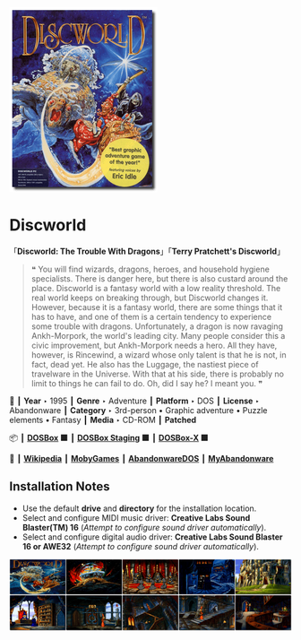 ![](Thumbnail.png "application-thumbnail")

# Discworld

「**Discworld: The Trouble With Dragons**」「**Terry Pratchett's Discworld**」

> ❝ You will find wizards, dragons, heroes, and household hygiene specialists. There is danger here, but there is also custard around the place. Discworld is a fantasy world with a low reality threshold. The real world keeps on breaking through, but Discworld changes it. However, because it is a fantasy world, there are some things that it has to have, and one of them is a certain tendency to experience some trouble with dragons. Unfortunately, a dragon is now ravaging Ankh-Morpork, the world's leading city. Many people consider this a civic improvement, but Ankh-Morpork needs a hero. All they have, however, is Rincewind, a wizard whose only talent is that he is not, in fact, dead yet. He also has the Luggage, the nastiest piece of travelware in the Universe. With that at his side, there is probably no limit to things he can fail to do. Oh, did I say he? I meant you. ❞
>

📌 ┃ **Year** ‣ 1995 ┃ **Genre** ‣ Adventure ┃ **Platform** ‣ DOS ┃ **License** ‣ Abandonware ┃ **Category** ‣ 3rd-person • Graphic adventure • Puzzle elements • Fantasy ┃ **Media** ‣ CD-ROM ┃ **Patched** 

📦 ┃ **[DOSBox](https://www.dosbox.com/) 🟩** ┃ **[DOSBox Staging](https://dosbox-staging.github.io/) 🟩** ┃ **[DOSBox-X](https://dosbox-x.com/) 🟩** 

📎 ┃ **[Wikipedia](https://en.wikipedia.org/wiki/Discworld_(video_game))** ┃ **[MobyGames](https://www.mobygames.com/game/184/discworld/)** ┃ **[AbandonwareDOS](https://www.abandonwaredos.com/abandonware-game.php?abandonware=Discworld&gid=1380)** ┃ **[MyAbandonware](https://www.myabandonware.com/game/discworld-2r9)** 

## Installation Notes
- Use the default **drive** and **directory** for the installation location.
- Select and configure MIDI music driver: **Creative Labs Sound Blaster(TM) 16** (*Attempt to configure sound driver automatically*).
- Select and configure digital audio driver: **Creative Labs Sound Blaster 16 or AWE32** (*Attempt to configure sound driver automatically*).

![](Montage.png "Discworld")

